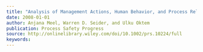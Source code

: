 ```yaml
---
title: "Analysis of Management Actions, Human Behavior, and Process Reliability in Chemical Plants. I. Impact of Management Actions"
date: 2008-01-01
author: Anjana Meel, Warren D. Seider, and Ulku Oktem
publication: Process Safety Progress
source: http://onlinelibrary.wiley.com/doi/10.1002/prs.10224/full
keywords:
---
```






